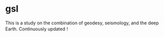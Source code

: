 # gsl
This is a study on the combination of geodesy, seismology, and the deep Earth.
Continuously updated！
